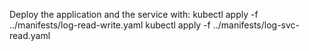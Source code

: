 Deploy the application and the service with:
   kubectl apply -f ../manifests/log-read-write.yaml
   kubectl apply -f ../manifests/log-svc-read.yaml

